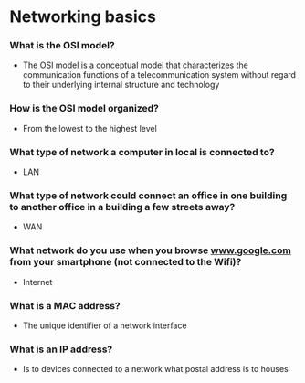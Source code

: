 # Networking basics

### What is the OSI model?
* The OSI model is a conceptual model that characterizes the communication functions of a telecommunication system without regard to their underlying internal structure and technology

### How is the OSI model organized?
* From the lowest to the highest level

### What type of network a computer in local is connected to?
* LAN

### What type of network could connect an office in one building to another office in a building a few streets away?
* WAN

### What network do you use when you browse www.google.com from your smartphone (not connected to the Wifi)?
* Internet

### What is a MAC address?
* The unique identifier of a network interface

### What is an IP address?
* Is to devices connected to a network what postal address is to houses
